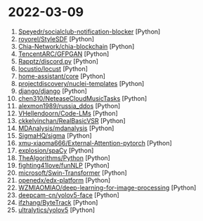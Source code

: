 # 2022-03-09

1. [Speyedr/socialclub-notification-blocker](https://github.com/Speyedr/socialclub-notification-blocker "Next-generation firewall (NGFW) that supports blocking SocialClub Overlay notifications.") [Python]
2. [royorel/StyleSDF](https://github.com/royorel/StyleSDF "") [Python]
3. [Chia-Network/chia-blockchain](https://github.com/Chia-Network/chia-blockchain "Chia blockchain python implementation (full node, farmer, harvester, timelord, and wallet)") [Python]
4. [TencentARC/GFPGAN](https://github.com/TencentARC/GFPGAN "GFPGAN aims at developing Practical Algorithms for Real-world Face Restoration.") [Python]
5. [Rapptz/discord.py](https://github.com/Rapptz/discord.py "An API wrapper for Discord written in Python.") [Python]
6. [locustio/locust](https://github.com/locustio/locust "Scalable user load testing tool written in Python") [Python]
7. [home-assistant/core](https://github.com/home-assistant/core "🏡 Open source home automation that puts local control and privacy first.") [Python]
8. [projectdiscovery/nuclei-templates](https://github.com/projectdiscovery/nuclei-templates "Community curated list of templates for the nuclei engine to find security vulnerabilities.") [Python]
9. [django/django](https://github.com/django/django "The Web framework for perfectionists with deadlines.") [Python]
10. [chen310/NeteaseCloudMusicTasks](https://github.com/chen310/NeteaseCloudMusicTasks "网易云音乐自动任务：刷等级、云贝、云豆等") [Python]
11. [alexmon1989/russia_ddos](https://github.com/alexmon1989/russia_ddos "") [Python]
12. [VHellendoorn/Code-LMs](https://github.com/VHellendoorn/Code-LMs "Guide to using pre-trained large language models of source code") [Python]
13. [ckkelvinchan/RealBasicVSR](https://github.com/ckkelvinchan/RealBasicVSR "Official repository of RealBasicVSR: Investigating Tradeoffs in Real-World Video Super-Resolution") [Python]
14. [MDAnalysis/mdanalysis](https://github.com/MDAnalysis/mdanalysis "MDAnalysis is a Python library to analyze molecular dynamics simulations.") [Python]
15. [SigmaHQ/sigma](https://github.com/SigmaHQ/sigma "Generic Signature Format for SIEM Systems") [Python]
16. [xmu-xiaoma666/External-Attention-pytorch](https://github.com/xmu-xiaoma666/External-Attention-pytorch "🍀 Pytorch implementation of various Attention Mechanisms, MLP, Re-parameter, Convolution, which is helpful to further understand papers.⭐⭐⭐") [Python]
17. [explosion/spaCy](https://github.com/explosion/spaCy "💫 Industrial-strength Natural Language Processing (NLP) in Python") [Python]
18. [TheAlgorithms/Python](https://github.com/TheAlgorithms/Python "All Algorithms implemented in Python") [Python]
19. [fighting41love/funNLP](https://github.com/fighting41love/funNLP "中英文敏感词、语言检测、中外手机/电话归属地/运营商查询、名字推断性别、手机号抽取、身份证抽取、邮箱抽取、中日文人名库、中文缩写库、拆字词典、词汇情感值、停用词、反动词表、暴恐词表、繁简体转换、英文模拟中文发音、汪峰歌词生成器、职业名称词库、同义词库、反义词库、否定词库、汽车品牌词库、汽车零件词库、连续英文切割、各种中文词向量、公司名字大全、古诗词库、IT词库、财经词库、成语词库、地名词库、历史名人词库、诗词词库、医学词库、饮食词库、法律词库、汽车词库、动物词库、中文聊天语料、中文谣言数据、百度中文问答数据集、句子相似度匹配算法集合、bert资源、文本生成&摘要相关工具、cocoNLP信息抽取工具、国内电话号码正则匹配、清华大学XLORE:中英文跨语言百科知识图谱、清华大学人工智能技术…") [Python]
20. [microsoft/Swin-Transformer](https://github.com/microsoft/Swin-Transformer "This is an official implementation for Swin Transformer: Hierarchical Vision Transformer using Shifted Windows.") [Python]
21. [openedx/edx-platform](https://github.com/openedx/edx-platform "The Open edX LMS & Studio, powering education sites around the world!") [Python]
22. [WZMIAOMIAO/deep-learning-for-image-processing](https://github.com/WZMIAOMIAO/deep-learning-for-image-processing "deep learning for image processing including classification and object-detection etc.") [Python]
23. [deepcam-cn/yolov5-face](https://github.com/deepcam-cn/yolov5-face "YOLO5Face: Why Reinventing a Face Detector (https://arxiv.org/abs/2105.12931)") [Python]
24. [ifzhang/ByteTrack](https://github.com/ifzhang/ByteTrack "ByteTrack: Multi-Object Tracking by Associating Every Detection Box") [Python]
25. [ultralytics/yolov5](https://github.com/ultralytics/yolov5 "YOLOv5 🚀 in PyTorch > ONNX > CoreML > TFLite") [Python]
